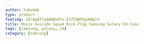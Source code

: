 ```yaml
---
author: tokodab
type: product
featimg: 1XrAq8TCq4A6NSQfe-2J7C0Whhg4HQprt
title: Movie Suicide Squad Rick Flag Samsung Galaxy S9 Case
tags: [samsung, galaxy, s9]
category: [samsung]
---
```


